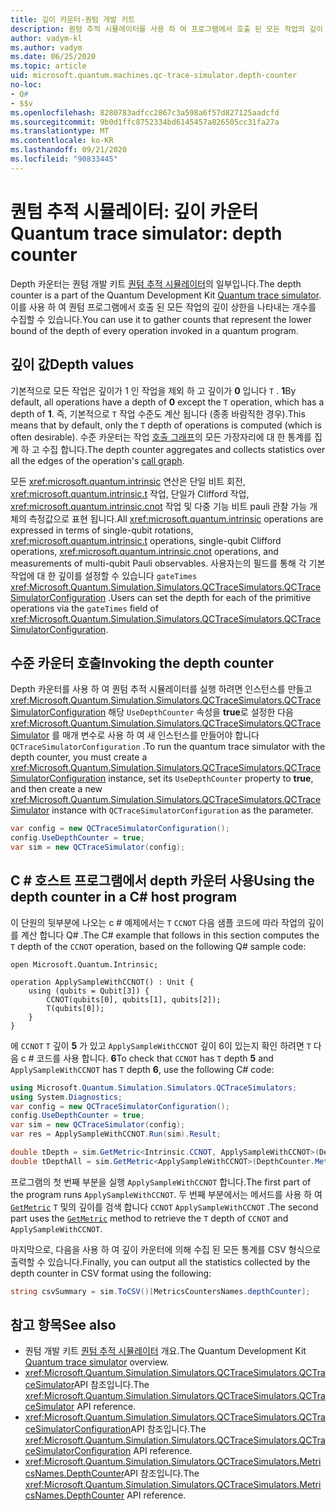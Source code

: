 ```yaml
---
title: 깊이 카운터-퀀텀 개발 키트
description: 퀀텀 추적 시뮬레이터를 사용 하 여 프로그램에서 호출 된 모든 작업의 깊이 수를 수집 하는 Microsoft QDK depth 카운터에 대해 알아봅니다 Q# .
author: vadym-kl
ms.author: vadym
ms.date: 06/25/2020
ms.topic: article
uid: microsoft.quantum.machines.qc-trace-simulator.depth-counter
no-loc:
- Q#
- $$v
ms.openlocfilehash: 8280783adfcc2867c3a598a6f57d827125aadcfd
ms.sourcegitcommit: 9b0d1ffc8752334bd6145457a826505cc31fa27a
ms.translationtype: MT
ms.contentlocale: ko-KR
ms.lasthandoff: 09/21/2020
ms.locfileid: "90833445"
---
```

# <a name="quantum-trace-simulator-depth-counter"></a><span data-ttu-id="2ae36-103">퀀텀 추적 시뮬레이터: 깊이 카운터</span><span class="sxs-lookup"><span data-stu-id="2ae36-103">Quantum trace simulator: depth counter</span></span>

<span data-ttu-id="2ae36-104">Depth 카운터는 퀀텀 개발 키트 [퀀텀 추적 시뮬레이터](xref:microsoft.quantum.machines.qc-trace-simulator.intro)의 일부입니다.</span><span class="sxs-lookup"><span data-stu-id="2ae36-104">The depth counter is a part of the Quantum Development Kit [Quantum trace simulator](xref:microsoft.quantum.machines.qc-trace-simulator.intro).</span></span>
<span data-ttu-id="2ae36-105">이를 사용 하 여 퀀텀 프로그램에서 호출 된 모든 작업의 깊이 상한을 나타내는 개수를 수집할 수 있습니다.</span><span class="sxs-lookup"><span data-stu-id="2ae36-105">You can use it to gather counts that represent the lower bound of the depth of every operation invoked in a quantum program.</span></span> 

## <a name="depth-values"></a><span data-ttu-id="2ae36-106">깊이 값</span><span class="sxs-lookup"><span data-stu-id="2ae36-106">Depth values</span></span>

<span data-ttu-id="2ae36-107">기본적으로 모든 작업은 깊이가 1 인 작업을 제외 하 고 깊이가 **0** 입니다 `T` . **1**</span><span class="sxs-lookup"><span data-stu-id="2ae36-107">By default, all operations have a depth of **0** except the `T` operation, which has a depth of **1**.</span></span> <span data-ttu-id="2ae36-108">즉, 기본적으로 `T` 작업 수준도 계산 됩니다 (종종 바람직한 경우).</span><span class="sxs-lookup"><span data-stu-id="2ae36-108">This means that by default, only the `T` depth of operations is computed (which is often desirable).</span></span> <span data-ttu-id="2ae36-109">수준 카운터는 작업 [호출 그래프](https://en.wikipedia.org/wiki/Call_graph)의 모든 가장자리에 대 한 통계를 집계 하 고 수집 합니다.</span><span class="sxs-lookup"><span data-stu-id="2ae36-109">The depth counter aggregates and collects statistics over all the edges of the operation's [call graph](https://en.wikipedia.org/wiki/Call_graph).</span></span>

<span data-ttu-id="2ae36-110">모든 <xref:microsoft.quantum.intrinsic> 연산은 단일 비트 회전, <xref:microsoft.quantum.intrinsic.t> 작업, 단일가 Clifford 작업, <xref:microsoft.quantum.intrinsic.cnot> 작업 및 다중 기능 비트 pauli 관찰 가능 개체의 측정값으로 표현 됩니다.</span><span class="sxs-lookup"><span data-stu-id="2ae36-110">All <xref:microsoft.quantum.intrinsic> operations are expressed in terms of single-qubit rotations, <xref:microsoft.quantum.intrinsic.t> operations, single-qubit Clifford operations, <xref:microsoft.quantum.intrinsic.cnot> operations, and measurements of multi-qubit Pauli observables.</span></span> <span data-ttu-id="2ae36-111">사용자는의 필드를 통해 각 기본 작업에 대 한 깊이를 설정할 수 있습니다 `gateTimes` <xref:Microsoft.Quantum.Simulation.Simulators.QCTraceSimulators.QCTraceSimulatorConfiguration> .</span><span class="sxs-lookup"><span data-stu-id="2ae36-111">Users can set the depth for each of the primitive operations via the `gateTimes` field of <xref:Microsoft.Quantum.Simulation.Simulators.QCTraceSimulators.QCTraceSimulatorConfiguration>.</span></span>

## <a name="invoking-the-depth-counter"></a><span data-ttu-id="2ae36-112">수준 카운터 호출</span><span class="sxs-lookup"><span data-stu-id="2ae36-112">Invoking the depth counter</span></span>

<span data-ttu-id="2ae36-113">Depth 카운터를 사용 하 여 퀀텀 추적 시뮬레이터를 실행 하려면 인스턴스를 만들고 <xref:Microsoft.Quantum.Simulation.Simulators.QCTraceSimulators.QCTraceSimulatorConfiguration> 해당 `UseDepthCounter` 속성을 **true**로 설정한 다음 <xref:Microsoft.Quantum.Simulation.Simulators.QCTraceSimulators.QCTraceSimulator> 를 매개 변수로 사용 하 여 새 인스턴스를 만들어야 합니다 `QCTraceSimulatorConfiguration` .</span><span class="sxs-lookup"><span data-stu-id="2ae36-113">To run the quantum trace simulator with the depth counter, you must create a <xref:Microsoft.Quantum.Simulation.Simulators.QCTraceSimulators.QCTraceSimulatorConfiguration> instance, set its `UseDepthCounter` property to **true**, and then create a new <xref:Microsoft.Quantum.Simulation.Simulators.QCTraceSimulators.QCTraceSimulator> instance with `QCTraceSimulatorConfiguration` as the parameter.</span></span> 

```csharp
var config = new QCTraceSimulatorConfiguration();
config.UseDepthCounter = true;
var sim = new QCTraceSimulator(config);
```

## <a name="using-the-depth-counter-in-a-c-host-program"></a><span data-ttu-id="2ae36-114">C # 호스트 프로그램에서 depth 카운터 사용</span><span class="sxs-lookup"><span data-stu-id="2ae36-114">Using the depth counter in a C# host program</span></span>

<span data-ttu-id="2ae36-115">이 단원의 뒷부분에 나오는 c # 예제에서는 `T` `CCNOT` 다음 샘플 코드에 따라 작업의 깊이를 계산 합니다 Q# .</span><span class="sxs-lookup"><span data-stu-id="2ae36-115">The C# example that follows in this section computes the `T` depth of the `CCNOT` operation, based on the following Q# sample code:</span></span>

```qsharp
open Microsoft.Quantum.Intrinsic;

operation ApplySampleWithCCNOT() : Unit {
    using (qubits = Qubit[3]) {
        CCNOT(qubits[0], qubits[1], qubits[2]);
        T(qubits[0]);
    }
}
```

<span data-ttu-id="2ae36-116">에 `CCNOT` `T` 깊이 **5** 가 있고 `ApplySampleWithCCNOT` 깊이 6이 있는지 확인 하려면 `T` 다음 c # 코드를 사용 합니다. **6**</span><span class="sxs-lookup"><span data-stu-id="2ae36-116">To check that `CCNOT` has `T` depth **5** and `ApplySampleWithCCNOT` has `T` depth **6**, use the following C# code:</span></span>

```csharp
using Microsoft.Quantum.Simulation.Simulators.QCTraceSimulators;
using System.Diagnostics;
var config = new QCTraceSimulatorConfiguration();
config.UseDepthCounter = true;
var sim = new QCTraceSimulator(config);
var res = ApplySampleWithCCNOT.Run(sim).Result;

double tDepth = sim.GetMetric<Intrinsic.CCNOT, ApplySampleWithCCNOT>(DepthCounter.Metrics.Depth);
double tDepthAll = sim.GetMetric<ApplySampleWithCCNOT>(DepthCounter.Metrics.Depth);
```

<span data-ttu-id="2ae36-117">프로그램의 첫 번째 부분을 실행 `ApplySampleWithCCNOT` 합니다.</span><span class="sxs-lookup"><span data-stu-id="2ae36-117">The first part of the program runs `ApplySampleWithCCNOT`.</span></span> <span data-ttu-id="2ae36-118">두 번째 부분에서는 메서드를 사용 하 여 [`GetMetric`](https://docs.microsoft.com/dotnet/api/microsoft.quantum.simulation.simulators.qctracesimulators.qctracesimulator.getmetric) `T` 및의 깊이를 검색 합니다 `CCNOT` `ApplySampleWithCCNOT` .</span><span class="sxs-lookup"><span data-stu-id="2ae36-118">The second part uses the [`GetMetric`](https://docs.microsoft.com/dotnet/api/microsoft.quantum.simulation.simulators.qctracesimulators.qctracesimulator.getmetric) method to retrieve the `T` depth of `CCNOT` and `ApplySampleWithCCNOT`.</span></span> 

<span data-ttu-id="2ae36-119">마지막으로, 다음을 사용 하 여 깊이 카운터에 의해 수집 된 모든 통계를 CSV 형식으로 출력할 수 있습니다.</span><span class="sxs-lookup"><span data-stu-id="2ae36-119">Finally, you can output all the statistics collected by the depth counter in CSV format using the following:</span></span>
```csharp
string csvSummary = sim.ToCSV()[MetricsCountersNames.depthCounter];
```

## <a name="see-also"></a><span data-ttu-id="2ae36-120">참고 항목</span><span class="sxs-lookup"><span data-stu-id="2ae36-120">See also</span></span>

- <span data-ttu-id="2ae36-121">퀀텀 개발 키트 [퀀텀 추적 시뮬레이터](xref:microsoft.quantum.machines.qc-trace-simulator.intro) 개요.</span><span class="sxs-lookup"><span data-stu-id="2ae36-121">The Quantum Development Kit [Quantum trace simulator](xref:microsoft.quantum.machines.qc-trace-simulator.intro) overview.</span></span>
- <span data-ttu-id="2ae36-122"><xref:Microsoft.Quantum.Simulation.Simulators.QCTraceSimulators.QCTraceSimulator>API 참조입니다.</span><span class="sxs-lookup"><span data-stu-id="2ae36-122">The <xref:Microsoft.Quantum.Simulation.Simulators.QCTraceSimulators.QCTraceSimulator> API reference.</span></span>
- <span data-ttu-id="2ae36-123"><xref:Microsoft.Quantum.Simulation.Simulators.QCTraceSimulators.QCTraceSimulatorConfiguration>API 참조입니다.</span><span class="sxs-lookup"><span data-stu-id="2ae36-123">The <xref:Microsoft.Quantum.Simulation.Simulators.QCTraceSimulators.QCTraceSimulatorConfiguration> API reference.</span></span>
- <span data-ttu-id="2ae36-124"><xref:Microsoft.Quantum.Simulation.Simulators.QCTraceSimulators.MetricsNames.DepthCounter>API 참조입니다.</span><span class="sxs-lookup"><span data-stu-id="2ae36-124">The <xref:Microsoft.Quantum.Simulation.Simulators.QCTraceSimulators.MetricsNames.DepthCounter> API reference.</span></span>
